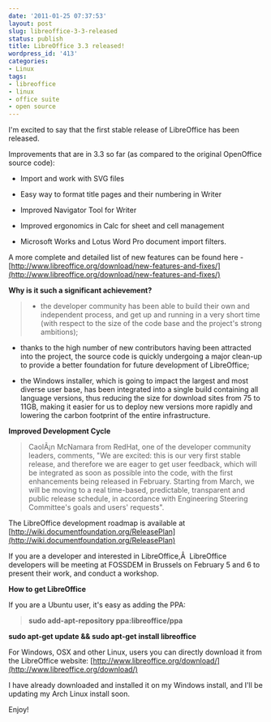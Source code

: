 ```yaml
---
date: '2011-01-25 07:37:53'
layout: post
slug: libreoffice-3-3-released
status: publish
title: LibreOffice 3.3 released!
wordpress_id: '413'
categories:
- Linux
tags:
- libreoffice
- linux
- office suite
- open source
---
```


I'm excited to say that the first stable release of LibreOffice has been released.

Improvements that are in 3.3 so far (as compared to the original OpenOffice source code):



	
  * Import and work with SVG files

	
  * Easy way to format title pages and their numbering in Writer

	
  * Improved Navigator Tool for Writer

	
  * Improved ergonomics in Calc for sheet and cell management

	
  * Microsoft Works and Lotus Word Pro document import filters.


A more complete and detailed list of new features can be found here - [http://www.libreoffice.org/download/new-features-and-fixes/](http://www.libreoffice.org/download/new-features-and-fixes/)

**Why is it such a significant achievement?**


> - the developer community has been able to build their own and  independent process, and get up and running in a very short time (with  respect to the size of the code base and the project's strong  ambitions);

- thanks to the high number of new contributors having been attracted  into the project, the source code is quickly undergoing a major clean-up  to provide a better foundation for future development of LibreOffice;

- the Windows installer, which is going to impact the largest and most  diverse user base, has been integrated into a single build containing  all language versions, thus reducing the size for download sites from 75  to 11GB, making it easier for us to deploy new versions more rapidly  and lowering the carbon footprint of the entire infrastructure.


**Improved Development Cycle**


> CaolÃ¡n McNamara from RedHat, one of the developer community leaders,  comments, "We are excited: this is our very first stable release, and  therefore we are eager to get user feedback, which will be integrated as  soon as possible into the code, with the first enhancements being  released in February. Starting from March, we will be moving to a real  time-based, predictable, transparent and public release schedule, in  accordance with Engineering Steering Committee's goals and users'  requests".


The LibreOffice development roadmap is available at [http://wiki.documentfoundation.org/ReleasePlan](http://wiki.documentfoundation.org/ReleasePlan)

If you are a developer and interested in LibreOffice,Â  LibreOffice developers will be meeting at FOSSDEM in Brussels on February 5 and 6 to present their work, and conduct a workshop.

**How to get LibreOffice**

If you are a Ubuntu user, it's easy as adding the PPA:


> **sudo add-apt-repository ppa:libreoffice/ppa**

**sudo apt-get update && sudo apt-get install libreoffice**


For Windows, OSX and other Linux, users you can directly download it from the LibreOffice website:
[http://www.libreoffice.org/download/](http://www.libreoffice.org/download/)

I have already downloaded and installed it on my Windows install, and I'll be updating my Arch Linux install soon.

Enjoy!
